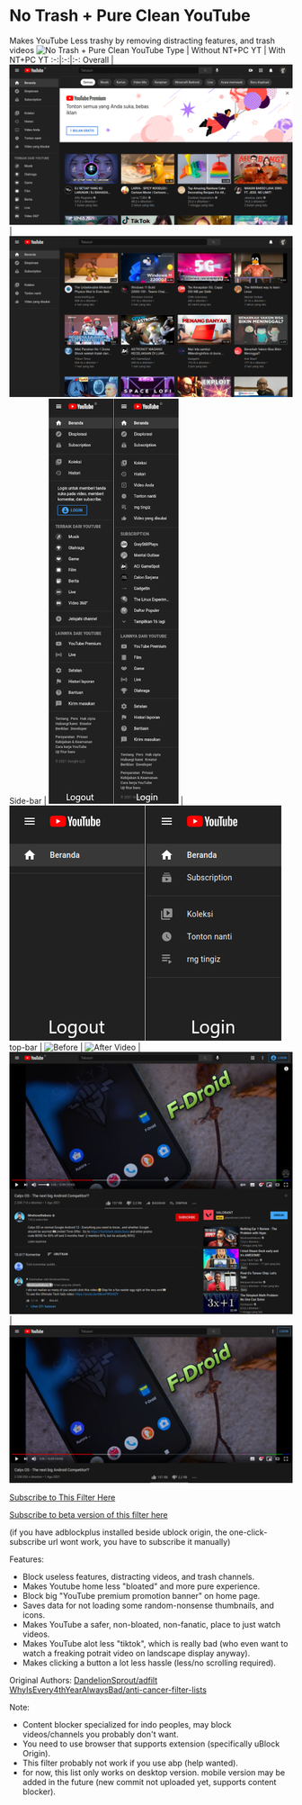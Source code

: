 # No Trash + Pure Clean YouTube
Makes YouTube Less trashy by removing distracting features, and trash videos
![No Trash + Pure Clean YouTube](https://mdp43140.github.io/assets/img/project_ntpcyt.png)
Type | Without NT+PC YT | With NT+PC YT
:-:|:-:|:-:
Overall | ![Before](https://raw.githubusercontent.com/MDP43140/NoTrash-PureClean-YT/main/YTD_without_NTPCYT.png) | ![After](https://raw.githubusercontent.com/MDP43140/NoTrash-PureClean-YT/main/YTD_with_NTPCYT.png)
Side-bar | ![Before](https://raw.githubusercontent.com/MDP43140/NoTrash-PureClean-YT/main/YTD_without_NTPCYT_lefthandmenu.png) | ![After](https://raw.githubusercontent.com/MDP43140/NoTrash-PureClean-YT/main/YTD_with_NTPCYT_lefthandmenu.png)
top-bar | ![Before]() | ![After]()
Video | ![Before](https://raw.githubusercontent.com/MDP43140/NoTrash-PureClean-YT/main/YTD_without_NTPCYT_watch.png) | ![After](https://raw.githubusercontent.com/MDP43140/NoTrash-PureClean-YT/main/YTD_with_NTPCYT_watch.png)


[Subscribe to This Filter Here](https://subscribe.adblockplus.org/?location=https://github.com/MDP43140/NoTrash-PureClean-YT/raw/main/NT%2BPC_YT_uBO.txt&title=NT%2BPC_YT)

[Subscribe to beta version of this filter here](https://subscribe.adblockplus.org/?location=https://github.com/MDP43140/NoTrash-PureClean-YT/raw/dev/NT%2BPC_YT_uBO.txt&title=NT+PC_YT)

(if you have adblockplus installed beside ublock origin, the one-click-subscribe url wont work, you have to subscribe it manually)

Features:
+ Block useless features, distracting videos, and trash channels.
+ Makes Youtube home less "bloated" and more pure experience.
+ Block big "YouTube premium promotion banner" on home page.
+ Saves data for not loading some random-nonsense thumbnails, and icons.
+ Makes YouTube a safer, non-bloated, non-fanatic, place to just watch videos.
+ Makes YouTube alot less "tiktok", which is really bad (who even want to watch a freaking potrait video on landscape display anyway).
+ Makes clicking a button a lot less hassle (less/no scrolling required).

Original Authors: [DandelionSprout/adfilt](https://github.com/DandelionSprout/adfilt)
                  [WhyIsEvery4thYearAlwaysBad/anti-cancer-filter-lists](https://github.com/WhyIsEvery4thYearAlwaysBad/anti-cancer-filter-lists)

Note:
- Content blocker specialized for indo peoples, may block videos/channels you probably don't want.
- You need to use browser that supports extension (specifically uBlock Origin).
- This filter probably not work if you use abp (help wanted).
- for now, this list only works on desktop version. mobile version may be added in the future (new commit not uploaded yet, supports content blocker).
